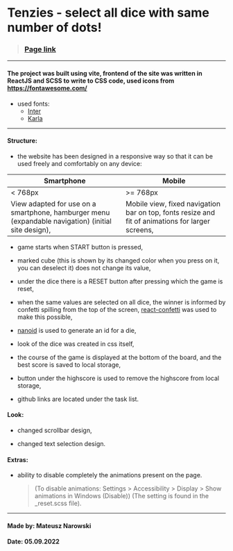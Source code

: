 # Tenzies - select all dice with same number of dots!

> ### [Page link](https://malelus-tenzies.netlify.app/)

---

#### The project was built using vite, frontend of the site was written in ReactJS and SCSS to write to CSS code, used icons from https://fontawesome.com/

- used fonts:
  - [Inter](https://fonts.google.com/specimen/Inter)
  - [Karla](https://fonts.google.com/specimen/Karla)

---

#### Structure:

- the website has been designed in a responsive way so that it can be used freely and comfortably on any device:

| Smartphone                                                                                          | Mobile                                                                                           |
| --------------------------------------------------------------------------------------------------- | ------------------------------------------------------------------------------------------------ |
| < 768px                                                                                             | >= 768px                                                                                         |
| View adapted for use on a smartphone, hamburger menu (expandable navigation) (initial site design), | Mobile view, fixed navigation bar on top, fonts resize and fit of animations for larger screens, |

- game starts when START button is pressed,

- marked cube (this is shown by its changed color when you press on it, you can deselect it) does not change its value,

- under the dice there is a RESET button after pressing which the game is reset,

- when the same values are selected on all dice, the winner is informed by confetti spilling from the top of the screen, [react-confetti](https://www.npmjs.com/package/react-confetti) was used to make this possible,

- [nanoid](https://www.npmjs.com/package/nanoid) is used to generate an id for a die,

- look of the dice was created in css itself,

- the course of the game is displayed at the bottom of the board, and the best score is saved to local storage,

- button under the highscore is used to remove the highscore from local storage,

- github links are located under the task list.

#### Look:

- changed scrollbar design,

- changed text selection design.

#### Extras:

- ability to disable completely the animations present on the page.

  > (To disable animations: Settings > Accessibility > Display > Show animations in Windows (Disable)) (The setting is found in the \_reset.scss file).

---

#### Made by: Mateusz Narowski

#### Date: 05.09.2022
